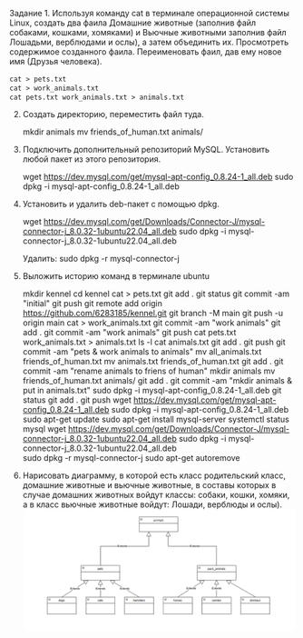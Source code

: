Задание 1. Используя команду cat в терминале операционной системы Linux, создать два фаила 
Домашние животные (заполнив файл собаками, кошками, хомяками)
 и Вьючные животными заполнив файл Лошадьми, верблюдами и ослы), а затем объединить их.
 Просмотреть содержимое созданного фаила. Переименовать фаил, дав ему новое имя (Друзья человека). 

    cat > pets.txt
    cat > work_animals.txt
    cat pets.txt work_animals.txt > animals.txt

2. Создать директорию, переместить файл туда. 

    mkdir animals
    mv friends_of_human.txt animals/
	
3. Подключить дополнительный репозиторий MySQL. Установить любой пакет
из этого репозитория.

	wget https://dev.mysql.com/get/mysql-apt-config_0.8.24-1_all.deb
	sudo dpkg -i mysql-apt-config_0.8.24-1_all.deb
	
4. Установить и удалить deb-пакет с помощью dpkg.

	wget https://dev.mysql.com/get/Downloads/Connector-J/mysql-connector-j_8.0.32-1ubuntu22.04_all.deb
	sudo dpkg -i mysql-connector-j_8.0.32-1ubuntu22.04_all.deb
	
	Удалить: 
	sudo dpkg -r mysql-connector-j
5. Выложить историю команд в терминале ubuntu

	mkdir kennel
    cd kennel
    cat > pets.txt
    git add .
    git status
    git commit -am "initial"
    git push
    git remote add origin https://github.com/6283185/kennel.git
    git branch -M main
    git push -u origin main
    cat > work_animals.txt
    git commit -am "work animals"
    git add .
    git commit -am "work animals"
    git push
    cat pets.txt work_animals.txt > animals.txt
    ls -l
    cat animals.txt
    git add .
    git push
    git commit -am "pets & work animals to animals"
    mv all_animals.txt friends_of_human.txt
    mv animals.txt friends_of_human.txt
    git add .
    git commit -am "rename animals to friens of human"
    mkdir animals
    mv friends_of_human.txt animals/
    git add .
    git commit -am "mkdir animals & put in animals.txt"
    sudo dpkg -i mysql-apt-config_0.8.24-1_all.deb
    git status
    git add .
    git push
    wget https://dev.mysql.com/get/mysql-apt-config_0.8.24-1_all.deb
    sudo dpkg -i mysql-apt-config_0.8.24-1_all.deb
    sudo apt-get update
    sudo apt-get install mysql-server
    systemctl status mysql
    wget https://dev.mysql.com/get/Downloads/Connector-J/mysql-connector-j_8.0.32-1ubuntu22.04_all.deb
    sudo dpkg -i mysql-connector-j_8.0.32-1ubuntu22.04_all.deb    
    sudo dpkg -r mysql-connector-j
    sudo apt-get autoremove
    
6. Нарисовать диаграмму, в которой есть класс родительский класс, домашние
животные и вьючные животные, в составы которых в случае домашних
животных войдут классы: собаки, кошки, хомяки, а в класс вьючные животные
войдут: Лошади, верблюды и ослы).
![diagramm](https://github.com/6283185/kennel/blob/main/Task%206.png?raw=true)
